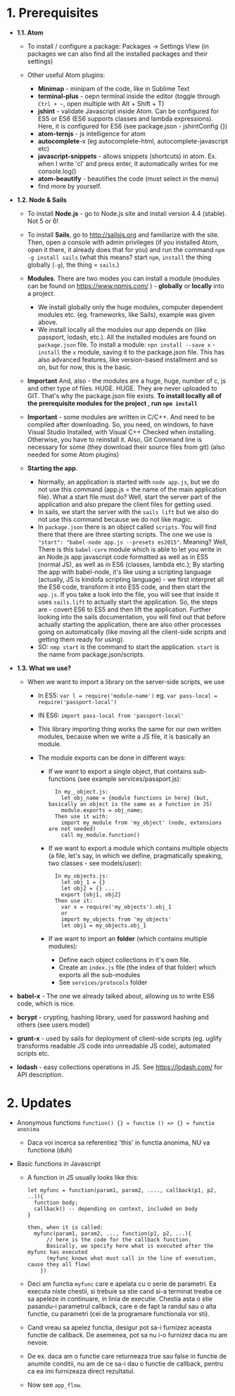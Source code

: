 <!-- Attention! This document is markdown. A Markdown viewer is recommended to read it. I personally recommended installing Atom code editor. It has a lot of plugins, one of them being Markdown Preview (Triggered with Ctrl + Shift + M). -->

 # **1\. Prerequisites**

- **1.1\. Atom**

  - To install / configure a package: Packages -> Settings View (in packages we can also find all the installed packages and their settings)
  - Other useful Atom plugins:

    - **Minimap** - minipam of the code, like in Sublime Text
    - **terminal-plus** - oepn terminal inside the editor (toggle through `Ctrl + ~`, open multiple with Alt + Shift + T)
    - **jshint** - validate Javascript inside Atom. Can be configured for ES5 or ES6 (ES6 supports classes and lambda expressions). Here, it is configured for ES6 (see package.json - jshintConfig {})
    - **atom-ternjs** - js intelligence for atom
    - **autocomplete**-x (eg autocomplete-html, autocomplete-javascript etc)
    - **javascript-snippets** - allows snippets (shortcuts) in atom. Ex. when I write 'cl' and press enter, it automatically writes for me console.log()
    - **atom-beautify** - beautifies the code (must select in the menu)
    - find more by yourself.

- **1.2\. Node & Sails**

  - To install **Node.js** - go to Node.js site and install version 4.4 (stable). Not 5 or 6!
  - To install **Sails**, go to <http://sailsjs.org> and familiarize with the site. Then, open a console with admin privileges (if you installed Atom, open it there, it already does that for you) and run the command `npm -g install sails` (what this means? start `npm`, `install` the thing globally (`-g`), the thing = `sails`.)
  - **Modules**. There are two modes you can install a module (modules can be found on <https://www.npmjs.com/> ) - **globally** or **locally** into a project.

    - We install globally only the huge modules, computer dependent modules etc. (eg. frameworks, like Sails), example was given above.
    - We install locally all the modules our app depends on (like passport, lodash, etc.). All the installed modules are found on `package.json` file. To install a module: `npn install --save x` - `install` the `x` module, saving it to the package.json file. This has also advanced features, like version-based installment and so on, but for now, this is the basic.

  - **Important** And, also - the modules are a huge, huge, number of c, js and other type of files. HUGE. HUGE. They are never uploaded to GIT. That's why the package.json file exists. **To install locally all of the prerequisite modules for the project , run `npm install`**
  - **Important** - some modules are written in C/C++. And need to be compiled after downloading. So, you need, on windows, to have Visual Studio Installed, with Visual C++ Checked when installing. Otherwise, you have to reinstall it. Also, Git Command line is necessary for some (they download their source files from git) (also needed for some Atom plugins)

  - **Starting the app**.

    - Normally, an application is started with `node app.js`, but we do not use this command (app.js = the name of the main application file). What a start file must do? Well, start the server part of the application and also prepare the client files for getting used.
    - In sails, we start the server with the `sails lift` but we also do not use this command because we do not like magic.
    - In `package.json` there is an object called `scripts`. You will find there that there are three starting scripts. The one we use is `"start": "babel-node app.js --presets es2015"`. Meaning? Well, There is this `babel-core` module which is able to let you write in an Node.js app javascript code formatted as well as in ES5 (normal JS), as well as in ES6 (classes, lambda etc.); By starting the app with babel-node, it's like using a scripting language (actually, JS is kindofa scripting language) - we first interpret all the ES6 code, transform it into ES5 code, and then start the `app.js`. If you take a look into the file, you will see that inside it uses `sails.lift` to actually start the application. So, the steps are - covert ES6 to ES5 and then lift the application. Further looking into the sails documentation, you will find out that before actually starting the application, there are also other processes going on automatically (like moving all the client-side scripts and getting them ready for using).
    - SO: `nmp start` is the command to start the application. `start` is the name from package.json/scripts.

- **1.3\. What we use?**

  - When we want to import a library on the server-side scripts, we use

    - In ES5: `var l = require('module-name')` eg. `var pass-local = require('passport-local')`
    - IN ES6: `import pass-local from 'passport-local'`
    - This library importing thing works the same for our own written modules, because when we write a JS file, it is basically an module.
    - The module exports can be done in different ways:

      - If we want to export a single object, that contains sub-functions (see example services/passport.js):

        ```
          In my__object.js:
            let obj_name = {module functions in here} (but, basically an object is the same as a function in JS)
            module.exports = obj_name;
          Then use it with:
            import my_module from 'my_object' (node, extensions are not needed)
            call my_module.function()
        ```

      - If we want to export a module which contains multiple objects (a file, let's say, in which we define, pragmatically speaking, two classes - see models/user):

        ```
          In my_objects.js:
            let obj_1 = {}
            let obj2 = {} ...
            export {obj1, obj2}
          Then use it:
            var x = require('my_objects').obj_1
            or
            import my_objects from 'my_objects'
            let obj1 = my_objects.obj_1
        ```

      - If we want to import an **folder** (which contains multiple modules):

        - Define each object collections in it's own file.
        - Create an `index.js` file (the index of that folder) which exports all the sub-modules
        - See `services/protocols` folder

- **babel-x** - The one we already talked about, allowing us to write ES6 code, which is nice.
- **bcrypt** - crypting, hashing library, used for password hashing and others (see users model)
- **grunt-x** - used by sails for deployment of client-side scripts (eg. uglify transforms readable JS code into unreadable JS code), automated scripts etc.
- **lodash** - easy collections operations in JS. See <https://lodash.com/> for API description.

# **2\. Updates**

- Anonymous functions `function() {} = functie () => {} = functie anonima`

  - Daca voi incerca sa referentiez 'this' in functia anonima, NU va functiona (duh)

- Basic functions in Javascript

  - A function in JS usually looks like this:

    ```
    let myfunc = function(param1, param2, ...., callback(p1, p2, ..)){
      function body;
      callback() -- depending on context, included on body
    }

    then, when it is called:
      myfunc(param1, param2, ..., function(p1, p2, ...){
          // here is the code for the callback function.
          Basically, we specify here what is executed after the myfunc has executed
          (myfunc knows what must call in the line of execution, cause they all flow)
        })
    ```

  - Deci am functia `myfunc` care e apelata cu o serie de parametri. Ea executa niste chestii, si trebuie sa stie cand si-a terminat treaba ce sa apeleze in continuare, in linia de executie. Chestia asta o stie pasandu-i parametrul callback, care e de fapt la randul sau o alta functie, cu parametri (cei de la programare functionala vor sti).
  - Cand vreau sa apelez functia, desigur pot sa-i furnizez aceasta functie de callback. De asemenea, pot sa nu i-o furnizez daca nu am nevoie.
  - De ex. daca am o functie care returneaza true sau false in functie de anumite conditii, nu am de ce sa-i dau o functie de callback, pentru ca ea imi furnizeaza direct rezultatul.
  - Now see `app_flow`.
